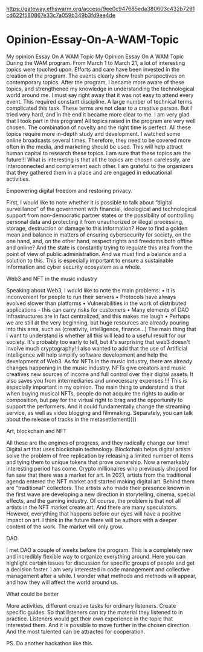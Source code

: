 https://gateway.ethswarm.org/access/9ee0c947685eda380603c432b7291cd622f580867e33c7a059b349b3fd9ee4de
# Opinion-Essay-On-A-WAM-Topic
My opinion Essay On A WAM Topic
My Opinion Essay On A WAM Topic
During the WAM program. From March 1 to March 21, a lot of interesting
topics were touched upon. Efforts and care have been invested in the creation of
the program. The events clearly show fresh perspectives on contemporary topics.
After the program, I became more aware of these topics, and strengthened
my knowledge in understanding the technological world around me. I must say
right away that it was not easy to attend every event. This required constant
discipline. A large number of technical terms complicated this task. These terms
are not clear to a creative person. But I tried very hard, and in the end it became
more clear to me. I am very glad that I took part in this program!
All topics raised in the program are very well chosen. The combination of
novelty and the right time is perfect. All these topics require more in-depth study
and development. I watched some online broadcasts several times.
Therefore, they need to be covered more often in the media, and marketing
should be used. This will help attract human capital to research these topics. I am
sure that these topics are the future!!! What is interesting is that all the topics are
chosen carelessly, are interconnected and complement each other. I am grateful to
the organizers that they gathered them in a place and are engaged in educational
activities.

Empowering digital freedom and restoring privacy.

First, I would like to note whether it is possible to talk about “digital
surveillance” of the government with financial, ideological and technological
support from non-democratic partner states or the possibility of controlling
personal data and protecting it from unauthorized or illegal processing, storage,
destruction or damage to this information? How to find a golden mean and balance
in matters of ensuring cybersecurity for society, on the one hand, and, on the other
hand, respect rights and freedoms both offline and online? And the state is
constantly trying to regulate this area from the point of view of public
administration. And we must find a balance and a solution to this. This is
especially important to ensure a sustainable information and cyber security
ecosystem as a whole.

Web3 and NFT in the music industry

Speaking about Web3, I would like to note the main problems:
• It is inconvenient for people to run their servers
• Protocols have always evolved slower than platforms
• Vulnerabilities in the work of distributed applications - this can carry risks
for customers
• Many elements of DAO infrastructures are in fact centralized, and this
makes me laugh
• Perhaps we are still at the very beginning, but huge resources are already
pouring into this area, such as (creativity, intelligence, finance…)
The main thing that I want to understand is whether all this will lead to a
useful result for our society.
It's probably too early to tell, but it's surprising that web3 doesn't involve
much cryptography! I also wanted to add that the use of Artificial Intelligence will
help simplify software development and help the development of Web3.
As for NFTs in the music industry, there are already changes happening in
the music industry. NFTs give creators and music creatives new sources of income
and full control over their digital assets. It also saves you from intermediaries and
unnecessary expenses !!! This is especially important in my opinion.
The main thing to understand is that when buying musical NFTs, people do
not acquire the rights to audio or composition, but pay for the virtual right to brag
and the opportunity to support the performers. And it could fundamentally change
the streaming service, as well as video blogging and filmmaking. Separately, you
can talk about the release of tracks in the metasettlement))))

Art, blockchain and NFT

All these are the engines of progress, and they radically change our time!
Digital art that uses blockchain technology. Blockchain helps digital artists solve
the problem of free replication by releasing a limited number of items and tying
them to unique tokens that prove ownership.
Now a remarkably interesting period has come. Crypto millionaires who
previously shopped for fun saw that there was a market for art. In 2021, artists
from the traditional agenda entered the NFT market and started making digital art.
Behind them are "traditional" collectors. The artists who made their presence
known in the first wave are developing a new direction in storytelling, cinema,
special effects, and the gaming industry. Of course, the problem is that not all
artists in the NFT market create art. And there are many speculators. However,
everything that happens before our eyes will have a positive impact on art. I think
in the future there will be authors with a deeper content of the work. The market
will only grow.

DAO

I met DAO a couple of weeks before the program. This is a completely new
and incredibly flexible way to organize everything around. Here you can highlight
certain issues for discussion for specific groups of people and get a decision faster.
I am very interested in code management and collective management after a
while. I wonder what methods and methods will appear, and how they will affect
the world around us.

What could be better

More activities, different creative tasks for ordinary listeners. Create specific
guides. So that listeners can try the material they listened to in practice. Listeners
would get their own experience in the topic that interested them. And it is possible
to move further in the chosen direction. And the most talented can be attracted for
cooperation.

PS. Do another hackathon like this.

